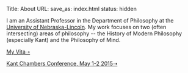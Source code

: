 Title: About
URL:
save_as: index.html
status: hidden

I am an Assistant Professor in the Department of Philosophy at
the [University of Nebraska-Lincoln](http://www.unl.edu/philosophy/). 
My work focuses on two (often intersecting) areas of philosophy -- the
History of Modern Philosophy (especially Kant) and the Philosophy of
Mind.


[My Vita➝](|filename|/pdfs/McLearCV.pdf)

[Kant Chambers Conference, May 1-2 2015➝](http://colinmclear.net/chambers-conference)


